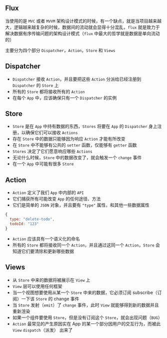 ## Flux

当使用的是 `MVC` 或者 `MVVM` 架构设计模式的时候，有一个缺点，就是当项目越来越大，逻辑越来越复杂的时候，数据间的流动就会显得十分混乱，`flux` 就是致力于解决数据有序传输问题的架构设计模式（`flux` 中最大的哲学就是数据是单向流动的）

主要分为四个部分 `Dispatcher`，`Action`，`Store` 和 `Views`

## Dispatcher

* `Dispatcher` 接收 `Action`，并且要把这些 `Action` 分派给已经注册到 `Dispatcher` 的 `Store` 上
* 所有的 `Store` 都将接收所有的 `Action`
* 在每个 `App` 中，应该确保只有一个 `Dispatcher` 的实例

## Store

* `Store` 是在 `App` 中持有数据的东西，`Stores` 将要在 `App` 的 `Dispatcher` 身上注册，以确保它们可以接收 `Actions`
* 存在 `Store` 中的数据只能够因为响应 `Action` 才能有所改变
* 在 `Store` 中不能够有公共的 `setter` 函数，仅能够有 `getter` 函数
* `Stores` 决定了它们愿意响应哪些 `Actions`
* 无论什么时候，`Store` 中的数据改变了，就会触发一个 `change` 事件
* 在一个 `App` 中可能有很多 `Store`


## Action

* `Action` 定义了我们 `App` 中内部的 `API`
* 它们捕获所有可能改变 `App` 的任何途径、方法
* 它们是简单的 `JSON` 对象，并且要有 `"type"` 属性，和其他一些数据属性

```js
{
  type: "delete-todo",
  todoId: "123"
}
```

* `Action` 应该具有一个语义化的命名
* 所有的 `Store` 都将接收同一个 `Action`，并且通过这同一个 `Action`，`Store` 会知道它们要清除和更新哪些数据 


## Views

* 从 `Store` 中来的数据将被展示在 `View` 上
* `View` 层可以使用任何框架
* 当一个视图想要使用从某一个 `Store` 中来的数据，它必须订阅 subscribe（订阅）一下该 `Store` 的 change 事件
* 当 `Store` 发射（`emit`）了 `change` 事件，此时 `View` 就能够得到新的数据并且重新渲染
* 如果一个组件要使用 `Store`，但是没有订阅这个 `Store`，就会出现问题（`BUG`）
* `Action` 最常见的产生原因实在 App 的某一个部分因用户的交互行为，而被此 `View` `dispatch`（派发） 出来了
